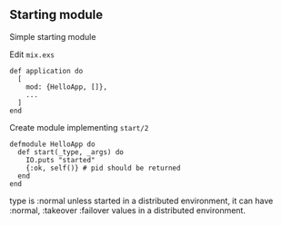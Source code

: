## Starting module

Simple starting module

Edit `mix.exs`

    def application do
      [
        mod: {HelloApp, []},
        ...
      ]
    end

Create module implementing `start/2`

    defmodule HelloApp do
      def start(_type, _args) do
        IO.puts "started"
        {:ok, self()} # pid should be returned
      end
    end

type is :normal unless started in a distributed environment, it can have :normal, :takeover :failover
values in a distributed environment.
